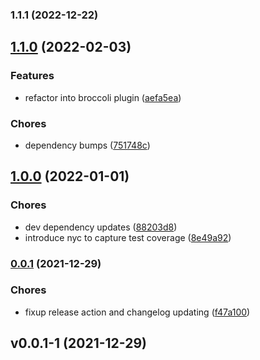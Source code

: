 

### 1.1.1 (2022-12-22)

## [1.1.0](https://github.com/Bitwise-Development/ember-cli-typedoc/compare/v1.0.0...v1.1.0) (2022-02-03)


### Features

* refactor into broccoli plugin ([aefa5ea](https://github.com/Bitwise-Development/ember-cli-typedoc/commit/aefa5eae201dbf63b2648b5e728ee7b4d08e9e78))


### Chores

* dependency bumps ([751748c](https://github.com/Bitwise-Development/ember-cli-typedoc/commit/751748c9f2b5f8047d33bf949bf42efc80b5817e))

## [1.0.0](https://github.com/Bitwise-Development/ember-cli-typedoc/compare/v0.0.1...v1.0.0) (2022-01-01)


### Chores

* dev dependency updates ([88203d8](https://github.com/Bitwise-Development/ember-cli-typedoc/commit/88203d8a0ce54045c407856999ac96ae13ad9e53))
* introduce nyc to capture test coverage ([8e49a92](https://github.com/Bitwise-Development/ember-cli-typedoc/commit/8e49a9253237bc8ccd50711e3be4c711e7d7a6ae))

### [0.0.1](https://github.com/Bitwise-Development/ember-cli-typedoc/compare/v0.0.1-1...v0.0.1) (2021-12-29)


### Chores

* fixup release action and changelog updating ([f47a100](https://github.com/Bitwise-Development/ember-cli-typedoc/commit/f47a100e78e7302bf1052e0b47e5e15b7fc0f6a1))

## v0.0.1-1 (2021-12-29)